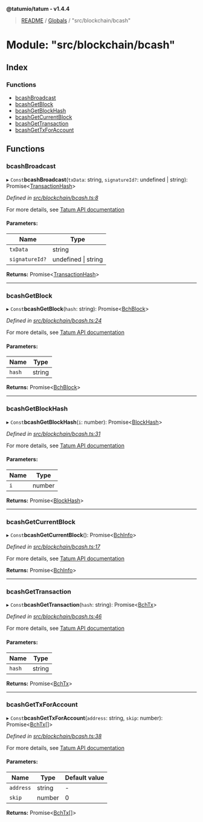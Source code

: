 **@tatumio/tatum - v1.4.4**

> [README](../README.md) / [Globals](../globals.md) / "src/blockchain/bcash"

# Module: "src/blockchain/bcash"

## Index

### Functions

* [bcashBroadcast](_src_blockchain_bcash_.md#bcashbroadcast)
* [bcashGetBlock](_src_blockchain_bcash_.md#bcashgetblock)
* [bcashGetBlockHash](_src_blockchain_bcash_.md#bcashgetblockhash)
* [bcashGetCurrentBlock](_src_blockchain_bcash_.md#bcashgetcurrentblock)
* [bcashGetTransaction](_src_blockchain_bcash_.md#bcashgettransaction)
* [bcashGetTxForAccount](_src_blockchain_bcash_.md#bcashgettxforaccount)

## Functions

### bcashBroadcast

▸ `Const`**bcashBroadcast**(`txData`: string, `signatureId?`: undefined \| string): Promise\<[TransactionHash](../interfaces/_src_model_response_common_transactionhash_.transactionhash.md)>

*Defined in [src/blockchain/bcash.ts:8](https://github.com/tatumio/tatum-js/blob/c5d1e16/src/blockchain/bcash.ts#L8)*

For more details, see <a href="https://tatum.io/apidoc.html#operation/BchBroadcast" target="_blank">Tatum API documentation</a>

#### Parameters:

Name | Type |
------ | ------ |
`txData` | string |
`signatureId?` | undefined \| string |

**Returns:** Promise\<[TransactionHash](../interfaces/_src_model_response_common_transactionhash_.transactionhash.md)>

___

### bcashGetBlock

▸ `Const`**bcashGetBlock**(`hash`: string): Promise\<[BchBlock](../interfaces/_src_model_response_bch_bchblock_.bchblock.md)>

*Defined in [src/blockchain/bcash.ts:24](https://github.com/tatumio/tatum-js/blob/c5d1e16/src/blockchain/bcash.ts#L24)*

For more details, see <a href="https://tatum.io/apidoc.html#operation/BchGetBlock" target="_blank">Tatum API documentation</a>

#### Parameters:

Name | Type |
------ | ------ |
`hash` | string |

**Returns:** Promise\<[BchBlock](../interfaces/_src_model_response_bch_bchblock_.bchblock.md)>

___

### bcashGetBlockHash

▸ `Const`**bcashGetBlockHash**(`i`: number): Promise\<[BlockHash](../interfaces/_src_model_response_common_blockhash_.blockhash.md)>

*Defined in [src/blockchain/bcash.ts:31](https://github.com/tatumio/tatum-js/blob/c5d1e16/src/blockchain/bcash.ts#L31)*

For more details, see <a href="https://tatum.io/apidoc.html#operation/BchGetBlockHash" target="_blank">Tatum API documentation</a>

#### Parameters:

Name | Type |
------ | ------ |
`i` | number |

**Returns:** Promise\<[BlockHash](../interfaces/_src_model_response_common_blockhash_.blockhash.md)>

___

### bcashGetCurrentBlock

▸ `Const`**bcashGetCurrentBlock**(): Promise\<[BchInfo](../interfaces/_src_model_response_bch_bchinfo_.bchinfo.md)>

*Defined in [src/blockchain/bcash.ts:17](https://github.com/tatumio/tatum-js/blob/c5d1e16/src/blockchain/bcash.ts#L17)*

For more details, see <a href="https://tatum.io/apidoc.html#operation/BchGetBlockChainInfo" target="_blank">Tatum API documentation</a>

**Returns:** Promise\<[BchInfo](../interfaces/_src_model_response_bch_bchinfo_.bchinfo.md)>

___

### bcashGetTransaction

▸ `Const`**bcashGetTransaction**(`hash`: string): Promise\<[BchTx](../interfaces/_src_model_response_bch_bchtx_.bchtx.md)>

*Defined in [src/blockchain/bcash.ts:46](https://github.com/tatumio/tatum-js/blob/c5d1e16/src/blockchain/bcash.ts#L46)*

For more details, see <a href="https://tatum.io/apidoc.html#operation/BchGetRawTransaction" target="_blank">Tatum API documentation</a>

#### Parameters:

Name | Type |
------ | ------ |
`hash` | string |

**Returns:** Promise\<[BchTx](../interfaces/_src_model_response_bch_bchtx_.bchtx.md)>

___

### bcashGetTxForAccount

▸ `Const`**bcashGetTxForAccount**(`address`: string, `skip`: number): Promise\<[BchTx](../interfaces/_src_model_response_bch_bchtx_.bchtx.md)[]>

*Defined in [src/blockchain/bcash.ts:38](https://github.com/tatumio/tatum-js/blob/c5d1e16/src/blockchain/bcash.ts#L38)*

For more details, see <a href="https://tatum.io/apidoc.html#operation/BchGetTxByAddress" target="_blank">Tatum API documentation</a>

#### Parameters:

Name | Type | Default value |
------ | ------ | ------ |
`address` | string | - |
`skip` | number | 0 |

**Returns:** Promise\<[BchTx](../interfaces/_src_model_response_bch_bchtx_.bchtx.md)[]>
